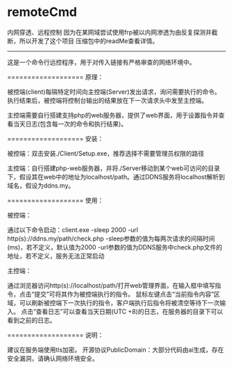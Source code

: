 # remoteCmd
内网穿透、远程控制
因为在某网域尝试使用frp被以内网渗透为由反复探测并截断，所以开发了这个项目
压缩包中的readMe查看详情。

***
这是一个命令行远控程序，用于对传入链接有严格审查的网络环境中。

===================
原理：

被控端(client)每隔特定时间向主控端(Server)发出请求，询问需要执行的命令。执行结束后，被控端将控制台输出的结果放在下一次请求头中发至主控端。

主控端需要自行搭建支持php的web服务器，提供了web界面，用于设置指令并查看当天日志(包含每一次的命令和执行结果)。

===================
安装：

被控端：双击安装./Client/Setup.exe，推荐选择不需要管理员权限的路径

主控端：自行搭建php-web服务器，并将./Server移动到某个web可访问的目录下，假设其在web中的地址为localhost/path。通过DDNS服务将localhost解析到域名，假设为ddns.my。

===================
使用：

被控端：

通过以下命令启动：client.exe -sleep 2000 -url http(s)://ddns.my/path/check.php
-sleep参数的值为每两次请求的间隔时间(ms)，若不定义，默认值为2000
-url参数的值为DDNS服务中check.php文件的地址，若不定义，服务无法正常启动

主控端：

通过浏览器访问http(s)://localhost/path/打开web管理界面，在输入框中填写指令，点击“提交”可将其作为被控端执行的指令。
鼠标左键点击“当前指令内容”区域，可以刷新被控端下一次执行的指令，客户端执行后指令将被清空等待下一次输入。
点击“查看日志”可以查看当天日期(UTC +8)的日志，在服务器的目录下可以看到之前的日志。

===================
说明：

建议在服务端使用tls加密。
开源协议PublicDomain：大部分代码由ai生成，存在安全漏洞，请确认网络环境安全。
